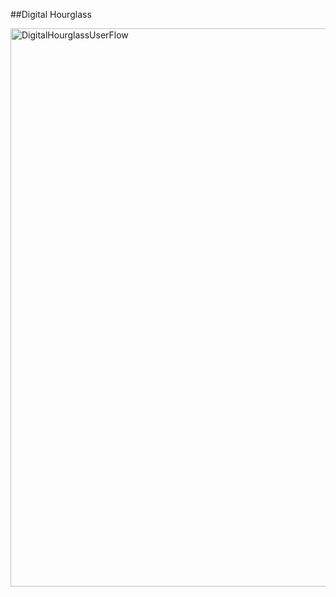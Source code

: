 ##Digital Hourglass

<img width="893" alt="DigitalHourglassUserFlow" src="https://github.com/1andreh/-SP24-IXD256-AndrewHuang/assets/158603689/f49fe4aa-11b2-4b44-b26b-8fa55fa155e3">
